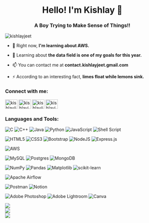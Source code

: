 <h1 align="center">Hello! I'm Kishlay 💫</h1>
<h3 align="center">A Boy Trying to Make Sense of Things!!</h3>

<p align="left"> <img src="https://komarev.com/ghpvc/?username=kishlayjeet&label=Profile%20views&color=0e75b6&style=flat" alt="kishlayjeet" /> </p>

- 🌱 Right now, **I'm learning about AWS.**

- 🥅 Learning about **the data field is one of my goals for this year.**

- 📫 You can contact me at **contact.kishlayjeet.gmail.com**

- ⚡️ According to an interesting fact, **limes float while lemons sink.**


<h3 align="left">Connect with me:</h3>

<p align="left">
<a href="https://twitter.com/kishlayjigar" target="blank"><img align="center" src="https://raw.githubusercontent.com/rahuldkjain/github-profile-readme-generator/master/src/images/icons/Social/twitter.svg" alt="kishlayjigar" height="30" width="40" /></a>
<a href="https://linkedin.com/in/kishlayjeet" target="blank"><img align="center" src="https://raw.githubusercontent.com/rahuldkjain/github-profile-readme-generator/master/src/images/icons/Social/linked-in-alt.svg" alt="kishlayjeet" height="30" width="40" /></a>
<a href="https://instagram.com/kishlayjigar" target="blank"><img align="center" src="https://raw.githubusercontent.com/rahuldkjain/github-profile-readme-generator/master/src/images/icons/Social/instagram.svg" alt="kishlayjigar" height="30" width="40" /></a>
<a href="https://www.hackerrank.com/kishlayjeet" target="blank"><img align="center" src="https://raw.githubusercontent.com/rahuldkjain/github-profile-readme-generator/master/src/images/icons/Social/hackerrank.svg" alt="kishlayjeet" height="30" width="40" /></a>
</p>

<h3 align="left">Languages and Tools:</h3>

![C](https://img.shields.io/badge/c-%2300599C.svg?style=flat&logo=c&logoColor=white) 
![C++](https://img.shields.io/badge/c++-%2300599C.svg?style=flat&logo=c%2B%2B&logoColor=white) 
![Java](https://img.shields.io/badge/java-%23ED8B00.svg?style=flat&logo=java&logoColor=white) 
![Python](https://img.shields.io/badge/python-3670A0?style=flat&logo=python&logoColor=ffdd54) 
![JavaScript](https://img.shields.io/badge/javascript-%23323330.svg?style=flat&logo=javascript&logoColor=%23F7DF1E) 
![Shell Script](https://img.shields.io/badge/shell_script-%23121011.svg?style=flat&logo=gnu-bash&logoColor=white) 

![HTML5](https://img.shields.io/badge/html5-%23E34F26.svg?style=flat&logo=html5&logoColor=white) 
![CSS3](https://img.shields.io/badge/css3-%231572B6.svg?style=flat&logo=css3&logoColor=white) 
![Bootstrap](https://img.shields.io/badge/bootstrap-%23563D7C.svg?style=flat&logo=bootstrap&logoColor=white) 
![NodeJS](https://img.shields.io/badge/node.js-6DA55F?style=flat&logo=node.js&logoColor=white) 
![Express.js](https://img.shields.io/badge/express.js-%23404d59.svg?style=flat&logo=express&logoColor=%2361DAFB) 

![AWS](https://img.shields.io/badge/AWS-%23FF9900.svg?style=flat&logo=amazon-aws&logoColor=white) 

![MySQL](https://img.shields.io/badge/mysql-%2300f.svg?style=flat&logo=mysql&logoColor=white) 
![Postgres](https://img.shields.io/badge/postgres-%23316192.svg?style=flat&logo=postgresql&logoColor=white) 
![MongoDB](https://img.shields.io/badge/MongoDB-%234ea94b.svg?style=flat&logo=mongodb&logoColor=white) 

![NumPy](https://img.shields.io/badge/numpy-%23013243.svg?style=flat&logo=numpy&logoColor=white) 
![Pandas](https://img.shields.io/badge/pandas-%23150458.svg?style=flat&logo=pandas&logoColor=white) 
![Matplotlib](https://img.shields.io/badge/Matplotlib-%233F4F75.svg?style=flat&logo=plotly&logoColor=white) 
![scikit-learn](https://img.shields.io/badge/scikit--learn-%23F7931E.svg?style=flat&logo=scikit-learn&logoColor=white) 

![Apache Airflow](https://img.shields.io/badge/Apache%20Airflow-017CEE?style=flat&logo=Apache%20Airflow&logoColor=white) 

![Postman](https://img.shields.io/badge/Postman-FF6C37?style=flat&logo=postman&logoColor=white)
![Notion](https://img.shields.io/badge/Notion-%23000000.svg?style=flat&logo=notion&logoColor=white) 

![Adobe Photoshop](https://img.shields.io/badge/adobephotoshop-%2331A8FF.svg?style=flat&logo=adobephotoshop&logoColor=white) 
![Adobe Lightroom](https://img.shields.io/badge/Adobe%20Lightroom-31A8FF.svg?style=flat&logo=Adobe%20Lightroom&logoColor=white) 
![Canva](https://img.shields.io/badge/Canva-%2300C4CC.svg?style=flat&logo=Canva&logoColor=white) 

![](https://github-readme-stats.vercel.app/api?username=kishlayjeet&theme=default&hide_border=false&include_all_commits=true&count_private=false)<br/>
![](https://github-readme-streak-stats.herokuapp.com/?user=kishlayjeet&theme=default&hide_border=false)<br/>
![](https://github-readme-stats.vercel.app/api/top-langs/?username=kishlayjeet&theme=default&hide_border=false&include_all_commits=false&count_private=false&layout=compact)

